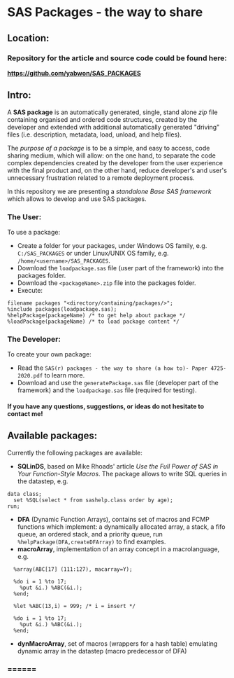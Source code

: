 # SAS Packages - the way to share

## Location:
### Repository for the article and source code could be found here:
**https://github.com/yabwon/SAS_PACKAGES**

## Intro:

A **SAS package** is an automatically generated, single, stand alone *zip* file containing organised and ordered code structures, created by the developer and extended with additional automatically generated "driving" files (i.e. description, metadata, load, unload, and help files). 

The *purpose of a package* is to be a simple, and easy to access, code sharing medium, which will allow: on the one hand, to separate the code complex dependencies created by the developer from the user experience with the final product and, on the other hand, reduce developer's and user's unnecessary frustration related to a remote deployment process.

In this repository we are presenting a *standalone Base SAS framework* which allows to develop and use SAS packages.

### The User:
To use a package:
- Create a folder for your packages, under Windows OS family, e.g. `C:/SAS_PACKAGES` or under Linux/UNIX OS family, e.g. `/home/<username>/SAS_PACKAGES`.
- Download the `loadpackage.sas` file (user part of the framework) into the packages folder.
- Download the `<packageName>.zip` file into the packages folder.
- Execute:
```
filename packages "<directory/containing/packages/>";
%include packages(loadpackage.sas);
%helpPackage(packageName) /* to get help about package */
%loadPackage(packageName) /* to load package content */
```
### The Developer:
To create your own package:
- Read the `SAS(r) packages - the way to share (a how to)- Paper 4725-2020.pdf` to learn more.
- Download and use the `generatePackage.sas` file (developer part of the framework) and the `loadpackage.sas` file (required for testing).

#### If you have any questions, suggestions, or ideas do not hesitate to contact me!

## Available packages:
Currently the following packages are available:

- **SQLinDS**, based on Mike Rhoads' article *Use the Full Power of SAS in Your Function-Style Macros*. The package allows to write SQL queries in the datastep, e.g.
```
data class;
  set %SQL(select * from sashelp.class order by age);
run;
```
- **DFA** (Dynamic Function Arrays), contains set of macros and FCMP functions which implement: a dynamically allocated array, a stack, a fifo queue, an ordered stack, and a priority queue, run `%helpPackage(DFA,createDFArray)` to find examples.
- **macroArray**, implementation of an array concept in a macrolanguage, e.g. 
```
  %array(ABC[17] (111:127), macarray=Y); 

  %do i = 1 %to 17; 
    %put &i.) %ABC(&i.); 
  %end;

  %let %ABC(13,i) = 999; /* i = insert */

  %do i = 1 %to 17; 
    %put &i.) %ABC(&i.); 
  %end;
```
- **dynMacroArray**, set of macros (wrappers for a hash table) emulating dynamic array in the datastep (macro predecessor of DFA)

### ======
